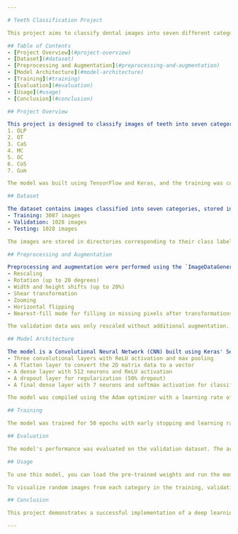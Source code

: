 ```yaml
---

# Teeth Classification Project

This project aims to classify dental images into seven different categories using deep learning techniques. The project involves preprocessing the images, visualizing the data, and building a convolutional neural network (CNN) model using TensorFlow and Keras to achieve high accuracy and low loss in classification.

## Table of Contents
- [Project Overview](#project-overview)
- [Dataset](#dataset)
- [Preprocessing and Augmentation](#preprocessing-and-augmentation)
- [Model Architecture](#model-architecture)
- [Training](#training)
- [Evaluation](#evaluation)
- [Usage](#usage)
- [Conclusion](#conclusion)

## Project Overview

This project is designed to classify images of teeth into seven categories:
1. OLP
2. OT
3. CaS
4. MC
5. OC
6. CoS
7. Gum

The model was built using TensorFlow and Keras, and the training was conducted using the dataset split into training, validation, and testing sets.

## Dataset

The dataset contains images classified into seven categories, stored in three separate directories:
- Training: 3087 images
- Validation: 1028 images
- Testing: 1028 images

The images are stored in directories corresponding to their class labels.

## Preprocessing and Augmentation

Preprocessing and augmentation were performed using the `ImageDataGenerator` class from Keras. The following augmentations were applied to the training data:
- Rescaling
- Rotation (up to 20 degrees)
- Width and height shifts (up to 20%)
- Shear transformation
- Zooming
- Horizontal flipping
- Nearest-fill mode for filling in missing pixels after transformations

The validation data was only rescaled without additional augmentation.

## Model Architecture

The model is a Convolutional Neural Network (CNN) built using Keras' Sequential API. The architecture includes:
- Three convolutional layers with ReLU activation and max pooling
- A flatten layer to convert the 2D matrix data to a vector
- A dense layer with 512 neurons and ReLU activation
- A dropout layer for regularization (50% dropout)
- A final dense layer with 7 neurons and softmax activation for classification

The model was compiled using the Adam optimizer with a learning rate of 0.001, and categorical crossentropy was used as the loss function.

## Training

The model was trained for 50 epochs with early stopping and learning rate reduction callbacks to avoid overfitting and optimize learning. The training process included monitoring validation loss to restore the best weights if the validation loss increased.

## Evaluation

The model's performance was evaluated on the validation dataset. The accuracy and loss were recorded for each epoch, and the best model was selected based on the validation accuracy and loss.

## Usage

To use this model, you can load the pre-trained weights and run the model on your dataset. The code can be executed in a Google Colab environment for easy access to GPU acceleration.

To visualize random images from each category in the training, validation, and testing datasets, the `plot_one_image_per_illness` function can be used.

## Conclusion

This project demonstrates a successful implementation of a deep learning model for teeth classification. With proper preprocessing, augmentation, and model architecture, the model achieved high accuracy on the validation dataset, showing its potential for practical applications in dental image classification.

---
```

